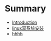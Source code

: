 # Summary

* [Introduction](README.md)
* [linux双系统安装](linuxshuang_xi_tong_an_zhuang.md)
* [hhhh](hhhh.md)

